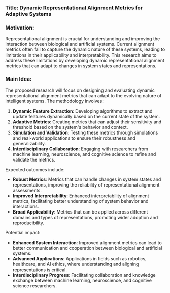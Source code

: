 ### Title: **Dynamic Representational Alignment Metrics for Adaptive Systems**

### Motivation:
Representational alignment is crucial for understanding and improving the interaction between biological and artificial systems. Current alignment metrics often fail to capture the dynamic nature of these systems, leading to limitations in their applicability and interpretability. This research aims to address these limitations by developing dynamic representational alignment metrics that can adapt to changes in system states and representations.

### Main Idea:
The proposed research will focus on designing and evaluating dynamic representational alignment metrics that can adapt to the evolving nature of intelligent systems. The methodology involves:

1. **Dynamic Feature Extraction**: Developing algorithms to extract and update features dynamically based on the current state of the system.
2. **Adaptive Metrics**: Creating metrics that can adjust their sensitivity and threshold based on the system's behavior and context.
3. **Simulation and Validation**: Testing these metrics through simulations and real-world applications to ensure their robustness and generalizability.
4. **Interdisciplinary Collaboration**: Engaging with researchers from machine learning, neuroscience, and cognitive science to refine and validate the metrics.

Expected outcomes include:

- **Robust Metrics**: Metrics that can handle changes in system states and representations, improving the reliability of representational alignment assessments.
- **Improved Interpretability**: Enhanced interpretability of alignment metrics, facilitating better understanding of system behavior and interactions.
- **Broad Applicability**: Metrics that can be applied across different domains and types of representations, promoting wider adoption and reproducibility.

Potential impact:

- **Enhanced System Interaction**: Improved alignment metrics can lead to better communication and cooperation between biological and artificial systems.
- **Advanced Applications**: Applications in fields such as robotics, healthcare, and AI ethics, where understanding and aligning representations is critical.
- **Interdisciplinary Progress**: Facilitating collaboration and knowledge exchange between machine learning, neuroscience, and cognitive science researchers.